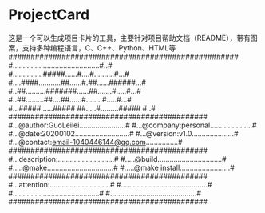 # ProjectCard
这是一个可以生成项目卡片的工具，主要针对项目帮助文档（README），带有图案，支持多种编程语言，C、C++、Python、HTML等
####################################################                                       
#...........................................#..#                                            
#...............#####......#....#..........#...#                                               
#....####...........##......#.##......######...#                                               
#..##..........#######......##.......#.....#...#                                              
#..##.........##....##......#........#.....#...#                                              
#...#####......##### ##.....#.........##### #..#                                  
#############################################
#...@author:GuoLeilei.......................#
#...@company:personal.....................#
#...@date:20200102...........................#
#...@version:v1.0.....................#
#...@contact:email-1040446144@qq.com................#
#############################################
#...description:............................#
#.....@build................................#
#.....@make.................................#
#.....@make install.........................#
#############################################
#...attention:..............................#
#...........................................#
#...........................................#
#...........................................#
#############################################
